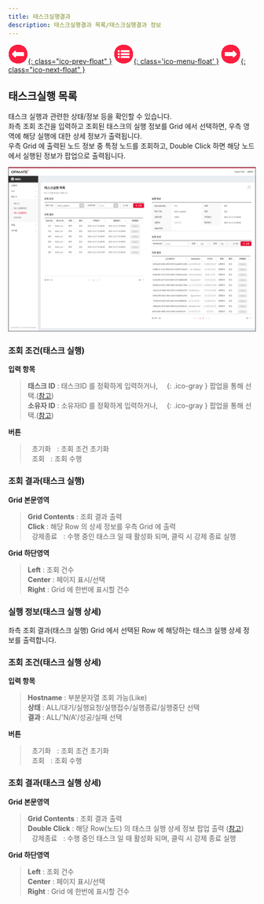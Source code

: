 ```yaml
---
title: 태스크실행결과
description: 태스크실행결과 목록/태스크실행결과 정보
---
```


<link rel="stylesheet" type="text/css" href="css/opme.css">

<!-- Defined -->
[execution-lst]: img/execution-lst.png
[execution-dtl]: img/execution-dtl.png
[ico-del]: img/icon/ico-del.png
[ico-add]: img/icon/ico-add.png
[ico-search]: img/icon/ico-search.png
[popup-execution-detail]: PopupExecutionDetail.md
[popup-user]: PopupUser.md
[popup-task]: PopupTask.md

<!-- Floating Menu -->
[prev]: TaskHistory.html "태스크발행이력"
[menu]: index.html "목차"
[next]: Dictionary.html "단어사전"
[ico-prev]: img/icon/ico-prev.png
[ico-menu]: img/icon/ico-menu.png
[ico-next]: img/icon/ico-next.png
[![이전][ico-prev]{: class="ico-prev-float" }][prev]
[![목차][ico-menu]{: class='ico-menu-float' }][menu]
[![다음][ico-next]{: class="ico-next-float" }][next]


## 태스크실행 목록
태스크 실행과 관련한 상태/정보 등을 확인할 수 있습니다.  
좌측 조회 조건을 입력하고 조회된 태스크의 실행 정보를 Grid 에서 선택하면,
우측 영역에 해당 실행에 대한 상세 정보가 출력됩니다.  
우측 Grid 에 출력된 노드 정보 중 특정 노드를 조회하고,
Double Click 하면 해당 노드에서 실행된 정보가 팝업으로 출력됩니다.

![태스크실행 목록][execution-lst]

### **조회 조건(태스크 실행)**

**입력 항목**

> **태스크 ID** : 태스크ID 를 정확하게 입력하거나, ![태스크 조회][ico-search]{: .ico-gray } 팝업을 통해 선택.([참고][popup-task])  
> **소유자 ID** : 소유자ID 를 정확하게 입력하거나, ![소유자 조회][ico-search]{: .ico-gray } 팝업을 통해 선택.([참고][popup-user])  

**버튼**

> <kbd class="btn-gray">&nbsp;초기화&nbsp;</kbd> : 조회 조건 초기화  
> <kbd class="btn-red">&nbsp;조회&nbsp;</kbd> : 조회 수행

### **조회 결과(태스크 실행)**

**Grid 본문영역**

> **Grid Contents** : 조회 결과 출력  
> **Click** : 해당 Row 의 상세 정보를 우측 Grid 에 출력    
> <kbd class="btn-red">&nbsp;강제종료&nbsp;</kbd> : 수행 중인 태스크 일 때 활성화 되며, 클릭 시 강제 종료 실행
 
**Grid 하단영역**

> **Left** : 조회 건수  
> **Center** : 페이지 표시/선택  
> **Right** : Grid 에 한번에 표시할 건수  

 
### **실행 정보(태스크 실행 상세)**

좌측 조회 결과(태스크 실행) Grid 에서 선택된 Row 에 해당하는 태스크 실행 상세 정보를 출력합니다.

### **조회 조건(태스크 실행 상세)**

**입력 항목**

> **Hostname** : 부분문자열 조회 가능(Like)  
> **상태** : ALL/대기/실행요청/실행접수/실행종료/실행중단 선택  
> **결과** : ALL/'N/A'/성공/실패 선택  

**버튼**

> <kbd class="btn-gray">&nbsp;초기화&nbsp;</kbd> : 조회 조건 초기화  
> <kbd class="btn-red">&nbsp;조회&nbsp;</kbd> : 조회 수행

### **조회 결과(태스크 실행 상세)**

**Grid 본문영역**

> **Grid Contents** : 조회 결과 출력  
> **Double Click** : 해당 Row(노드) 의 태스크 실행 상세 정보 팝업 출력 ([참고][popup-execution-detail])   
> <kbd class="btn-red">&nbsp;강제종료&nbsp;</kbd> : 수행 중인 태스크 일 때 활성화 되며, 클릭 시 강제 종료 실행

**Grid 하단영역**

> **Left** : 조회 건수  
> **Center** : 페이지 표시/선택  
> **Right** : Grid 에 한번에 표시할 건수

